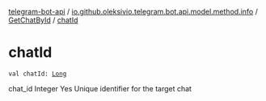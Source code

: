 [telegram-bot-api](../../index.md) / [io.github.oleksivio.telegram.bot.api.model.method.info](../index.md) / [GetChatById](index.md) / [chatId](./chat-id.md)

# chatId

`val chatId: `[`Long`](https://kotlinlang.org/api/latest/jvm/stdlib/kotlin/-long/index.html)

chat_id Integer Yes Unique identifier for the target chat

